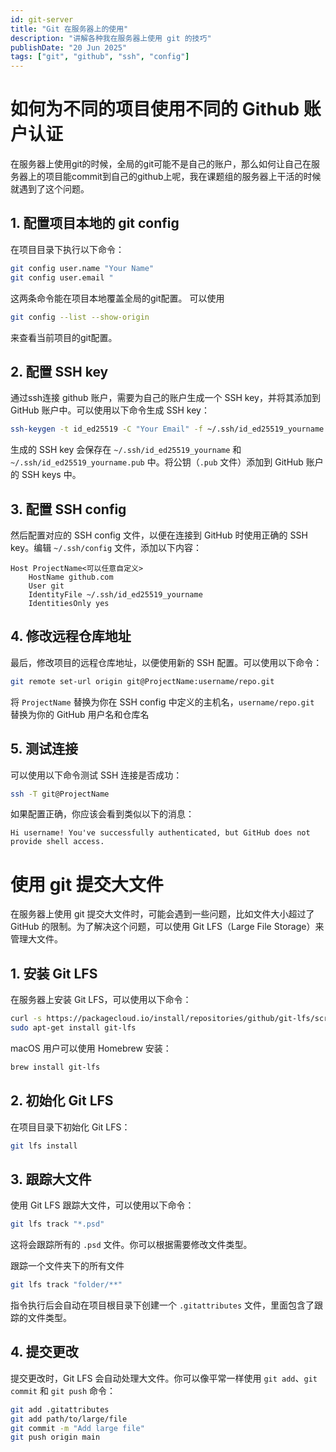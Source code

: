 ```yaml
---
id: git-server
title: "Git 在服务器上的使用"
description: "讲解各种我在服务器上使用 git 的技巧"
publishDate: "20 Jun 2025"
tags: ["git", "github", "ssh", "config"]
---
```


# 如何为不同的项目使用不同的 Github 账户认证

在服务器上使用git的时候，全局的git可能不是自己的账户，那么如何让自己在服务器上的项目能commit到自己的github上呢，我在课题组的服务器上干活的时候就遇到了这个问题。

## 1. 配置项目本地的 git config
在项目目录下执行以下命令：

```bash
git config user.name "Your Name"
git config user.email " 
```
这两条命令能在项目本地覆盖全局的git配置。
可以使用
```bash
git config --list --show-origin
```
来查看当前项目的git配置。

## 2. 配置 SSH key
通过ssh连接 github 账户，需要为自己的账户生成一个 SSH key，并将其添加到 GitHub 账户中。可以使用以下命令生成 SSH key：

```bash
ssh-keygen -t id_ed25519 -C "Your Email" -f ~/.ssh/id_ed25519_yourname
```
生成的 SSH key 会保存在 `~/.ssh/id_ed25519_yourname` 和 `~/.ssh/id_ed25519_yourname.pub` 中。将公钥（`.pub` 文件）添加到 GitHub 账户的 SSH keys 中。

## 3. 配置 SSH config
然后配置对应的 SSH config 文件，以便在连接到 GitHub 时使用正确的 SSH key。编辑 `~/.ssh/config` 文件，添加以下内容：

```plaintext
Host ProjectName<可以任意自定义>
    HostName github.com
    User git
    IdentityFile ~/.ssh/id_ed25519_yourname
    IdentitiesOnly yes
```

## 4. 修改远程仓库地址
最后，修改项目的远程仓库地址，以便使用新的 SSH 配置。可以使用以下命令：
```bash
git remote set-url origin git@ProjectName:username/repo.git
```
将 `ProjectName` 替换为你在 SSH config 中定义的主机名，`username/repo.git` 替换为你的 GitHub 用户名和仓库名

## 5. 测试连接
可以使用以下命令测试 SSH 连接是否成功：
```bash
ssh -T git@ProjectName
```
如果配置正确，你应该会看到类似以下的消息：
```plaintext
Hi username! You've successfully authenticated, but GitHub does not provide shell access.
```

# 使用 git 提交大文件
在服务器上使用 git 提交大文件时，可能会遇到一些问题，比如文件大小超过了 GitHub 的限制。为了解决这个问题，可以使用 Git LFS（Large File Storage）来管理大文件。
## 1. 安装 Git LFS
在服务器上安装 Git LFS，可以使用以下命令：

```bash
curl -s https://packagecloud.io/install/repositories/github/git-lfs/script.deb.sh | sudo bash
sudo apt-get install git-lfs
```
 macOS 用户可以使用 Homebrew 安装：
```bash
brew install git-lfs
```
## 2. 初始化 Git LFS
在项目目录下初始化 Git LFS：

```bash
git lfs install
```
## 3. 跟踪大文件
使用 Git LFS 跟踪大文件，可以使用以下命令：

```bash
git lfs track "*.psd"
```
这将会跟踪所有的 `.psd` 文件。你可以根据需要修改文件类型。

跟踪一个文件夹下的所有文件
```bash
git lfs track "folder/**"
```

指令执行后会自动在项目根目录下创建一个 `.gitattributes` 文件，里面包含了跟踪的文件类型。

## 4. 提交更改
提交更改时，Git LFS 会自动处理大文件。你可以像平常一样使用 `git add`、`git commit` 和 `git push` 命令：

```bash
git add .gitattributes
git add path/to/large/file
git commit -m "Add large file"
git push origin main
```
